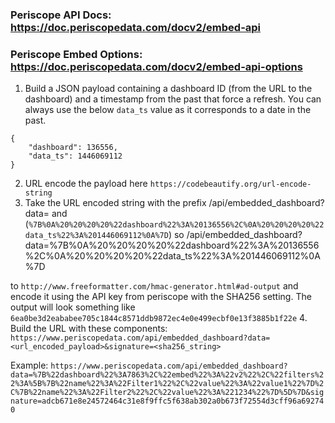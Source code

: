 ### Periscope API Docs: https://doc.periscopedata.com/docv2/embed-api

### Periscope Embed Options: https://doc.periscopedata.com/docv2/embed-api-options

1. Build a JSON payload containing a dashboard ID (from the URL to the dashboard) and a timestamp from the past that force a refresh. You can always use the below `data_ts` value as it corresponds to a date in the past.
```
{
    "dashboard": 136556,
    "data_ts": 1446069112
}
```
2. URL encode the payload here `https://codebeautify.org/url-encode-string`
3. Take the URL encoded string with the prefix /api/embedded_dashboard?data=
and
(`%7B%0A%20%20%20%20%22dashboard%22%3A%20136556%2C%0A%20%20%20%20%22data_ts%22%3A%201446069112%0A%7D`)
so
 /api/embedded_dashboard?data=%7B%0A%20%20%20%20%22dashboard%22%3A%20136556%2C%0A%20%20%20%20%22data_ts%22%3A%201446069112%0A%7D

 to `http://www.freeformatter.com/hmac-generator.html#ad-output` and encode it using the API key from periscope with the SHA256 setting. The output will look something like `6ea0be3d2eababee705c1844c8571ddb9872ec4e0e499ecbf0e13f3885b1f22e`
4. Build the URL with these components: `https://www.periscopedata.com/api/embedded_dashboard?data=<url_encoded_payload>&signature=<sha256_string>`

Example: `https://www.periscopedata.com/api/embedded_dashboard?data=%7B%22dashboard%22%3A7863%2C%22embed%22%3A%22v2%22%2C%22filters%22%3A%5B%7B%22name%22%3A%22Filter1%22%2C%22value%22%3A%22value1%22%7D%2C%7B%22name%22%3A%22Filter2%22%2C%22value%22%3A%221234%22%7D%5D%7D&signature=adcb671e8e24572464c31e8f9ffc5f638ab302a0b673f72554d3cff96a692740`
